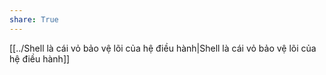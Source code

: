 ```yaml
---
share: True
---
```

[[../Shell là cái vỏ bảo vệ lõi của hệ điều hành|Shell là cái vỏ bảo vệ lõi của hệ điều hành]]